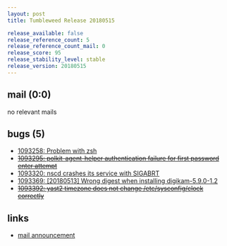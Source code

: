 ```yaml
---
layout: post
title: Tumbleweed Release 20180515

release_available: false
release_reference_count: 5
release_reference_count_mail: 0
release_score: 95
release_stability_level: stable
release_version: 20180515
---
```


## mail (0:0)

no relevant mails

## bugs (5)

<!--more-->

- [1093258: Problem with zsh](https://bugzilla.opensuse.org/show_bug.cgi?id=1093258)
- ~~[1093295: polkit-agent-helper authentication failure for first password enter attempt](https://bugzilla.opensuse.org/show_bug.cgi?id=1093295)~~
- [1093320: nscd crashes its service with SIGABRT](https://bugzilla.opensuse.org/show_bug.cgi?id=1093320)
- [1093369: \[20180513\] Wrong digest when installing digikam-5.9.0-1.2](https://bugzilla.opensuse.org/show_bug.cgi?id=1093369)
- ~~[1093392: yast2 timezone does not change /etc/sysconfig/clock correctly](https://bugzilla.opensuse.org/show_bug.cgi?id=1093392)~~



## links

- [mail announcement](https://lists.opensuse.org/opensuse-factory/2018-05/msg00190.html)
